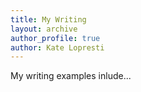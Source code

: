 ```yaml
---
title: My Writing
layout: archive
author_profile: true
author: Kate Lopresti
---
```


My writing examples inlude...